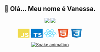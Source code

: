 <h2 align="center"> 👋 Olá... Meu nome é Vanessa. </h2>
<div align="center">
  <img height="150em" src="https://github-readme-stats.vercel.app/api?username=vanessafmotta&show_icons=true&theme=dracula&include_all_commits=true&count_private=true"/>
  <a href="https://github.com/vanessafmotta">
  <img height="150em" src="https://github-readme-stats.vercel.app/api/top-langs/?username=vanessafmotta&layout=compact&langs_count=7&theme=dracula"/>
  
</div>
<div align="center"><br>
  
  <img align="center" alt="van-Js" height="30" width="40" src="https://raw.githubusercontent.com/devicons/devicon/master/icons/javascript/javascript-plain.svg">
  <img align="center" alt="van-Ts" height="30" width="40" src="https://raw.githubusercontent.com/devicons/devicon/master/icons/typescript/typescript-plain.svg">
  <img align="center" alt="van-React" height="30" width="40" src="https://raw.githubusercontent.com/devicons/devicon/master/icons/react/react-original.svg">
  <img align="center" alt="van-HTML" height="30" width="40" src="https://raw.githubusercontent.com/devicons/devicon/master/icons/html5/html5-original.svg">
  <img align="center" alt="van-CSS" height="30" width="40" src="https://raw.githubusercontent.com/devicons/devicon/master/icons/css3/css3-original.svg">
</div>

<div align="center"> 

 
  ![Snake animation](https://github.com/vanessafmotta/vanessafmotta/blob/output/github-contribution-grid-snake.svg)
 
</div>
